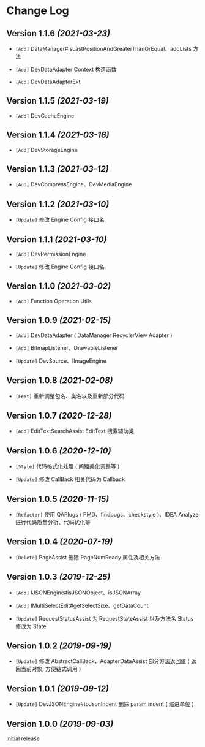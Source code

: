 Change Log
==========

Version 1.1.6 *(2021-03-23)*
----------------------------

* `[Add]` DataManager#isLastPositionAndGreaterThanOrEqual、addLists 方法

* `[Add]` DevDataAdapter Context 构造函数

* `[Add]` DevDataAdapterExt

Version 1.1.5 *(2021-03-19)*
----------------------------

* `[Add]` DevCacheEngine

Version 1.1.4 *(2021-03-16)*
----------------------------

* `[Add]` DevStorageEngine

Version 1.1.3 *(2021-03-12)*
----------------------------

* `[Add]` DevCompressEngine、DevMediaEngine

Version 1.1.2 *(2021-03-10)*
----------------------------

* `[Update]` 修改 Engine Config 接口名

Version 1.1.1 *(2021-03-10)*
----------------------------

* `[Add]` DevPermissionEngine

* `[Update]` 修改 Engine Config 接口名

Version 1.1.0 *(2021-03-02)*
----------------------------

* `[Add]` Function Operation Utils

Version 1.0.9 *(2021-02-15)*
----------------------------

* `[Add]` DevDataAdapter ( DataManager RecyclerView Adapter )

* `[Add]` BitmapListener、DrawableListener

* `[Update]` DevSource、IImageEngine

Version 1.0.8 *(2021-02-08)*
----------------------------

* `[Feat]` 重新调整包名、类名以及重新部分代码

Version 1.0.7 *(2020-12-28)*
----------------------------

* `[Add]` EditTextSearchAssist EditText 搜索辅助类

Version 1.0.6 *(2020-12-10)*
----------------------------

* `[Style]` 代码格式化处理 ( 间距美化调整等 )

* `[Update]` 修改 CallBack 相关代码为 Callback

Version 1.0.5 *(2020-11-15)*
----------------------------

* `[Refactor]` 使用 QAPlugs ( PMD、findbugs、checkstyle )、IDEA Analyze 进行代码质量分析、代码优化等

Version 1.0.4 *(2020-07-19)*
----------------------------
 
 * `[Delete]` PageAssist 删除 PageNumReady 属性及相关方法

Version 1.0.3 *(2019-12-25)*
----------------------------
 
 * `[Add]` IJSONEngine#isJSONObject、isJSONArray
 
 * `[Add]` IMultiSelectEdit#getSelectSize、getDataCount
 
 * `[Update]` RequestStatusAssist 为 RequestStateAssist 以及方法名 Status 修改为 State

Version 1.0.2 *(2019-09-19)*
----------------------------
 
 * `[Update]` 修改 AbstractCallBack、AdapterDataAssist 部分方法返回值 ( 返回当前对象, 方便链式调用 )

Version 1.0.1 *(2019-09-12)*
----------------------------
 
 * `[Update]` DevJSONEngine#toJsonIndent 删除 param indent ( 缩进单位 )

Version 1.0.0 *(2019-09-03)*
----------------------------

 Initial release

